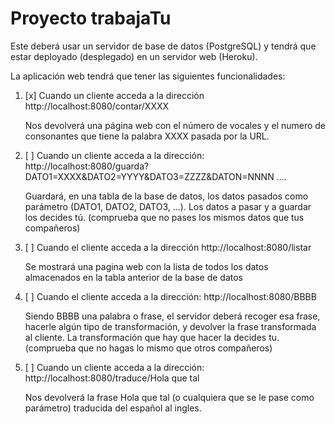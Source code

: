 # Proyecto trabajaTu


Este deberá usar un servidor de base de datos (PostgreSQL) y tendrá que estar deployado (desplegado) en un servidor web (Heroku).


La aplicación web tendrá que tener las siguientes funcionalidades:


1. [x] Cuando un cliente acceda a la dirección http://localhost:8080/contar/XXXX


    Nos devolverá una página web con el número de vocales y el numero de consonantes que tiene la palabra XXXX pasada por la URL. 


2. [ ] 
Cuando un cliente acceda a la dirección:
http://localhost:8080/guarda?DATO1=XXXX&DATO2=YYYY&DATO3=ZZZZ&DATON=NNNN  ....


    Guardará, en una tabla de la base de datos, los datos pasados como parámetro (DATO1, DATO2, DATO3, ...).
Los datos a pasar y a guardar los decides tú. (comprueba que no pases los mismos datos que tus compañeros)


3. [ ] Cuando el cliente acceda a la dirección
http://localhost:8080/listar


    Se mostrará una pagina web con la lista de todos los datos almacenados en la tabla anterior de la base de datos


4. [ ] Cuando el cliente acceda a la dirección:
http://localhost:8080/BBBB


    Siendo BBBB una palabra o frase, el servidor deberá recoger esa frase, hacerle algún tipo de transformación, y devolver la frase transformada al cliente.
    La transformación que hay que hacer la decides tu. (comprueba que no hagas lo mismo que otros compañeros)


5. [ ] Cuando un cliente acceda a la dirección:
http://localhost:8080/traduce/Hola que tal


    Nos devolverá la frase Hola que tal (o cualquiera que se le pase como parámetro) traducida del español al ingles.
